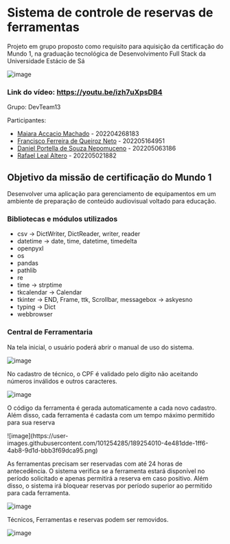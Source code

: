 <h1>Sistema de controle de reservas de ferramentas</h1>

<p>Projeto em grupo proposto como requisito para aquisição da certificação do Mundo 1, na graduação tecnológica de Desenvolvimento Full Stack da Universidade Estácio de Sá</p>

![image](https://user-images.githubusercontent.com/101254285/189240709-26cb29ea-613b-4297-b29b-efcd80ff3b35.png)

<h3>Link do vídeo: <a href="https://youtu.be/izh7uXpsDB4">https://youtu.be/izh7uXpsDB4<a></h3>

<p>Grupo: DevTeam13</p>
<p>Participantes:</p>
<ul>
<li><a href="https://github.com/Axemay">Maiara Accacio Machado</a> - 202204268183</li>
<li><a href="https://github.com/fneto1723">Francisco Ferreira de Queiroz Neto</a> - 202205164951</li>
<li><a href="https://github.com/dpsndroid">Daniel Portella de Souza Nepomuceno</a> - 202205063186</li>
<li><a href="https://github.com/Rafa1a">Rafael Leal Altero</a> - 202205021882</li>
</ul>

<h2>Objetivo da missão de certificação do Mundo 1</h2>
<p>Desenvolver uma aplicação para gerenciamento de equipamentos em um ambiente de preparação de conteúdo audiovisual voltado para educação.</p>

<h3>Bibliotecas e módulos utilizados</h3>
<ul>
<li>csv -> DictWriter, DictReader, writer, reader</li>
<li>datetime -> date, time, datetime, timedelta</li>
<li>openpyxl</li>
<li>os</li>
<li>pandas</li>
<li>pathlib</li>
<li>re</li>
<li>time -> strptime</li>
<li>tkcalendar -> Calendar</li>
<li>tkinter -> END, Frame, ttk, Scrollbar, messagebox -> askyesno</li>
<li>typing -> Dict</li>
<li>webbrowser</li>
</ul>

<h3>Central de Ferramentaria</h3>
<p>Na tela inicial, o usuário poderá abrir o manual de uso do sistema.</p>

![image](https://user-images.githubusercontent.com/101254285/189252464-ac454e23-ebff-4b6a-b1bc-73a34457cb11.png)


<p>No cadastro de técnico, o CPF é validado pelo dígito não aceitando números inválidos e outros caracteres.</p>

![image](https://user-images.githubusercontent.com/101254285/189253044-f5e18e66-f6eb-486e-8d7d-2ff520de62c3.png)


<p>O código da ferramenta é gerada automaticamente a cada novo cadastro. Além disso, cada ferramenta é cadasta com um tempo máximo permitido para sua reserva</p>
![image](https://user-images.githubusercontent.com/101254285/189254010-4e481dde-1ff6-4ab8-9d1d-bbb3f69dca95.png)



<p>As ferramentas precisam ser reservadas com até 24 horas de antecedência. O sistema verifica se a ferramenta estará disponível no período solicitado e apenas permitirá a reserva em caso positivo. Além disso, o sistema irá bloquear reservas por período superior ao permitido para cada ferramenta.

![image](https://user-images.githubusercontent.com/101254285/189255801-d53a3ba0-1f8d-4161-accf-db4ae656bbce.png)


<p>Técnicos, Ferramentas e reservas podem ser removidos.</p>

![image](https://user-images.githubusercontent.com/101254285/189255959-7f550536-e3fb-4e01-8d33-dbdea6e2ed35.png)





